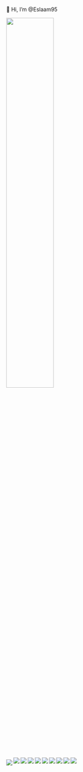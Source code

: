  👋 Hi, I’m @Eslaam95

 <img style='display:block' width='50%' align='left' src='https://github-readme-stats.vercel.app/api/top-langs/?username=Eslaam95&layout=compact'/>

<img align='left' style="clear:left; margin-top:5px" src='https://img.shields.io/badge/html5-%23E34F26.svg?style=for-the-badge&logo=html5&logoColor=white'/>
<img align='left' src='https://img.shields.io/badge/css3-%231572B6.svg?style=for-the-badge&logo=css3&logoColor=white'/>
<img align='left' src='https://img.shields.io/badge/javascript-%23323330.svg?style=for-the-badge&logo=javascript&logoColor=%23F7DF1E'/>
<img align='left' src='[https://img.shields.io/badge/react-%2320232a.svg?style=for-the-badge&logo=react&logoColor=%2361DAFB'/>
<img align='left' src='https://img.shields.io/badge/React_Router-CA4245?style=for-the-badge&logo=react-router&logoColor=white'/>
<img align='left' src='https://img.shields.io/badge/React%20Hook%20Form-%23EC5990.svg?style=for-the-badge&logo=reacthookform&logoColor=white'/>
<img align='left' src='https://img.shields.io/badge/redux-%23593d88.svg?style=for-the-badge&logo=redux&logoColor=white'/>
<img align='left' src='https://img.shields.io/badge/-React%20Query-FF4154?style=for-the-badge&logo=react%20query&logoColor=white'/>
<img align='left' src='https://img.shields.io/badge/tailwindcss-%2338B2AC.svg?style=for-the-badge&logo=tailwind-css&logoColor=white'/>
<img align='left' src='https://img.shields.io/badge/MUI-%230081CB.svg?style=for-the-badge&logo=mui&logoColor=white'/>









<!---
Eslaam95/Eslaam95 is a ✨ special ✨ repository because its `README.md` (this file) appears on your GitHub profile.
You can click the Preview link to take a look at your changes.
--->
